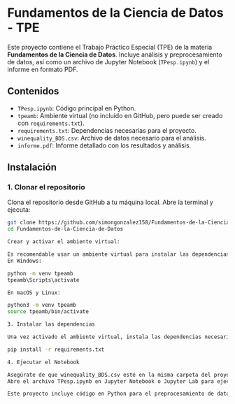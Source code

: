 # Fundamentos de la Ciencia de Datos - TPE

Este proyecto contiene el Trabajo Práctico Especial (TPE) de la materia **Fundamentos de la Ciencia de Datos**. Incluye análisis y preprocesamiento de datos, así como un archivo de Jupyter Notebook (`TPesp.ipynb`) y el informe en formato PDF.

## Contenidos

- `TPesp.ipynb`: Código principal en Python.
- `tpeamb`: Ambiente virtual (no incluido en GitHub, pero puede ser creado con `requirements.txt`).
- `requirements.txt`: Dependencias necesarias para el proyecto.
- `winequality_BDS.csv`: Archivo de datos necesario para el análisis.
- `informe.pdf`: Informe detallado con los resultados y análisis.



## Instalación

### 1. Clonar el repositorio

Clona el repositorio desde GitHub a tu máquina local. Abre la terminal y ejecuta:

```bash
git clone https://github.com/simongonzalez158/Fundamentos-de-la-Ciencia-de-Datos.git
cd Fundamentos-de-la-Ciencia-de-Datos

Crear y activar el ambiente virtual: 

Es recomendable usar un ambiente virtual para instalar las dependencias. Puedes crearlo y activarlo de la siguiente manera:
En Windows:

python -m venv tpeamb
tpeamb\Scripts\activate

En macOS y Linux:

python3 -m venv tpeamb
source tpeamb/bin/activate

3. Instalar las dependencias

Una vez activado el ambiente virtual, instala las dependencias necesarias con:

pip install -r requirements.txt

4. Ejecutar el Notebook

Asegúrate de que winequality_BDS.csv esté en la misma carpeta del proyecto antes de ejecutar el Notebook.
Abre el archivo TPesp.ipynb en Jupyter Notebook o Jupyter Lab para ejecutar el código paso a paso.

Este proyecto incluye código en Python para el preprocesamiento de datos y la reducción de dimensionalidad. 
